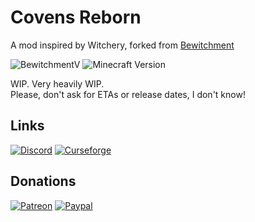 # Covens Reborn
A mod inspired by Witchery, forked from [Bewitchment](https://github.com/Um-Mitternacht/Bewitchment)

![BewitchmentV](https://img.shields.io/badge/Covens%20Reborn-CR%2d0.0.1.1-purple.svg?longCache=true&style=flat) 
![Minecraft Version](https://img.shields.io/badge/minecraft_version-1.12.2+-red.svg?longCache=true&style=flat)


WIP. Very heavily WIP.  
Please, don't ask for ETAs or release dates, I don't know!  

## Links

[![Discord](https://img.shields.io/badge/Discord-Join%20the%20server!-7289da.svg?longCache=true&style=for-the-badge)](https://discord.gg/mVqtDBT)
[![Curseforge](https://img.shields.io/badge/Curseforge-Project%20page%20not%20available%20yet!-A54C2D.svg?longCache=true&style=for-the-badge)](https://minecraft.curseforge.com/projects/covens-reborn)

## Donations
[![Patreon](https://img.shields.io/badge/Patreon-Become%20a%20Patron-orange.svg?longCache=true&style=for-the-badge)](https://www.patreon.com/Zabi94) 
[![Paypal](https://img.shields.io/badge/Paypal-Donate-blue.svg?longCache=true&style=for-the-badge)](https://paypal.me/zabi94)
